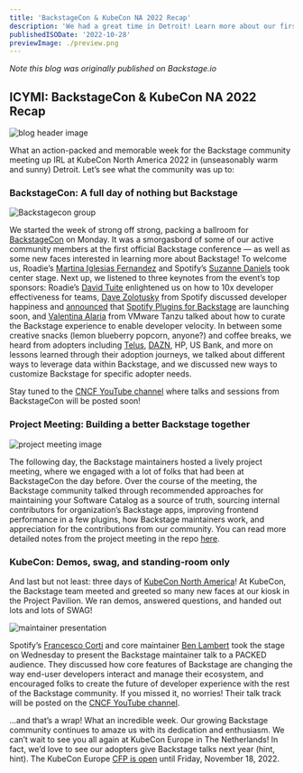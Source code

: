 ```yaml
---
title: 'BackstageCon & KubeCon NA 2022 Recap'
description: 'We had a great time in Detroit! Learn more about our first dedicated conference to Backstage and KubeCon NA 2022.'
publishedISODate: '2022-10-28'
previewImage: ./preview.png
---
```


*Note this blog was originally published on Backstage.io*
 
## ICYMI: BackstageCon & KubeCon NA 2022 Recap

![blog header image](preview.png)

What an action-packed and memorable week for the Backstage community meeting up IRL at KubeCon North America 2022 in (unseasonably warm and sunny) Detroit. Let’s see what the community was up to:  


### BackstageCon: A full day of nothing but Backstage  

![Backstagecon group](backstagecon_image.jpg)

We started the week of strong off strong, packing a ballroom for [BackstageCon](https://events.linuxfoundation.org/backstagecon-north-america/) on Monday. It was a smorgasbord of some of our active community members at the first official Backstage conference — as well as some new faces interested in learning more about Backstage! To welcome us, Roadie’s [Martina Iglesias Fernandez](https://github.com/martina-if) and Spotify’s [Suzanne Daniels](https://github.com/suuus) took center stage. Next up, we listened to three keynotes from the event’s top sponsors: Roadie’s [David Tuite](https://github.com/dtuite) enlightened us on how to 10x developer effectiveness for teams, [Dave Zolotusky](https://github.com/dzolotusky) from Spotify discussed developer happiness and [announced](https://www.linkedin.com/posts/spotify-r%26d_backstage-devex-activity-6990305201710587904-SnDQ?utm_source=share&utm_medium=member_desktop) that [Spotify Plugins for Backstage](https://backstage.spotify.com/blog/spotify-plugins-for-backstage/) are launching soon, and [Valentina Alaria](https://www.linkedin.com/in/valentinaalaria/) from VMware Tanzu talked about how to curate the Backstage experience to enable developer velocity. In between some creative snacks (lemon blueberry popcorn, anyone?) and coffee breaks, we heard from adopters including [Telus](https://backstage.spotify.com/blog/building-for-simplicity-TELUS/), [DAZN](https://backstage.spotify.com/blog/adopter-spotlight/dazn/), HP, US Bank, and more on lessons learned through their adoption journeys, we talked about different ways to leverage data within Backstage, and we discussed new ways to customize Backstage for specific adopter needs. 

Stay tuned to the [CNCF YouTube channel](https://www.youtube.com/c/cloudnativefdn) where talks and sessions from BackstageCon will be posted soon! 


### Project Meeting: Building a better Backstage together 

![project meeting image](real_project_meeting.jpeg)

The following day, the Backstage maintainers hosted a lively project meeting, where we engaged with a lot of folks that had been at BackstageCon the day before. Over the course of the meeting, the Backstage community talked through recommended approaches for maintaining your Software Catalog as a source of truth, sourcing internal contributors for organization’s Backstage apps, improving frontend performance in a few plugins, how Backstage maintainers work, and appreciation for the contributions from our community. You can read more detailed notes from the project meeting in the repo [here](https://github.com/backstage/community/blob/main/project-meetings/kubecon-na-2022.md). 


### KubeCon: Demos, swag, and standing-room only 

And last but not least: three days of [KubeCon North America](https://events.linuxfoundation.org/kubecon-cloudnativecon-north-america/)! At KubeCon, the Backstage team meeted and greeted so many new faces at our kiosk in the Project Pavilion. We ran demos, answered questions, and handed out lots and lots of SWAG! 

![maintainer presentation](project_meeting.jpg)

Spotify’s [Francesco Corti](https://github.com/fcorti) and core maintainer [Ben Lambert](https://github.com/benjdlambert) took the stage on Wednesday to present the Backstage maintainer talk to a PACKED audience. They discussed how core features of Backstage are changing the way end-user developers interact and manage their ecosystem, and encouraged folks to create the future of developer experience with the rest of the Backstage community. If you missed it, no worries! Their talk track will be posted on the [CNCF YouTube channel](https://www.youtube.com/c/cloudnativefdn). 

…and that’s a wrap! What an incredible week. Our growing Backstage community continues to amaze us with its dedication and enthusiasm. We can’t wait to see you all again at KubeCon Europe in The Netherlands! In fact, we’d love to see our adopters give Backstage talks next year (hint, hint). The KubeCon Europe [CFP is open](https://events.linuxfoundation.org/kubecon-cloudnativecon-europe/program/cfp/#overview) until Friday, November 18, 2022. 


